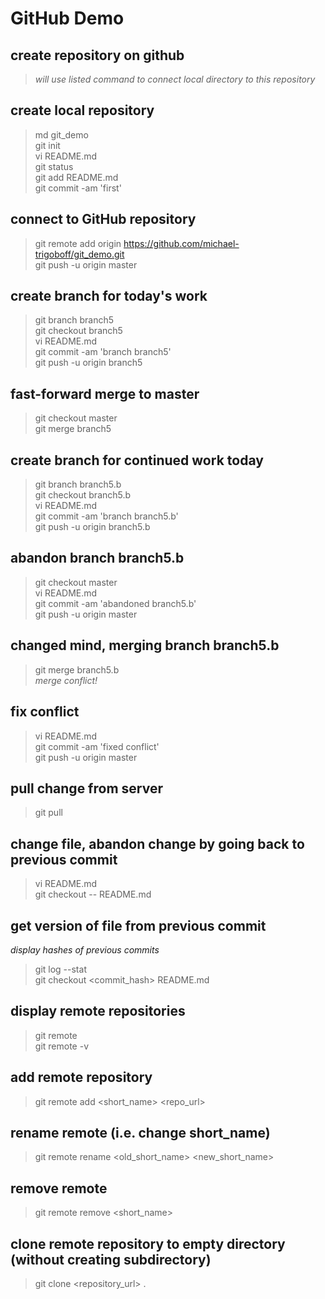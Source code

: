 # GitHub Demo

## create repository on github
> _will use listed command to connect local directory to this repository_

## create local repository
> md git_demo  
> git init  
> vi README.md  
> git status  
> git add README.md  
> git commit -am 'first'  

## connect to GitHub repository
> git remote add origin https://github.com/michael-trigoboff/git_demo.git  
> git push -u origin master  

## create branch for today's work
> git branch branch5  
> git checkout branch5  
> vi README.md  
> git commit -am 'branch branch5'  
> git push -u origin branch5  

## fast-forward merge to master
> git checkout master  
> git merge branch5  

## create branch for continued work today
> git branch branch5.b  
> git checkout branch5.b  
> vi README.md  
> git commit -am 'branch branch5.b'  
> git push -u origin branch5.b  

## abandon branch branch5.b
> git checkout master  
> vi README.md  
> git commit -am 'abandoned branch5.b'  
> git push -u origin master  

## changed mind, merging branch branch5.b
> git merge branch5.b  
_merge conflict!_  

## fix conflict
> vi README.md  
> git commit -am 'fixed conflict'  
> git push -u origin master  

## pull change from server
> git pull

## change file, abandon change by going back to previous commit
> vi README.md  
> git checkout -- README.md

## get version of file from previous commit
_display hashes of previous commits_  
> git log --stat  
> git checkout <commit_hash> README.md  

## display remote repositories
> git remote  
> git remote -v  

## add remote repository  
> git remote add <short_name> <repo_url>

## rename remote (i.e. change short_name)
> git remote rename <old_short_name> <new_short_name>  

## remove remote
> git remote remove <short_name>  

## clone remote repository to empty directory (without creating subdirectory)
> git clone <repository_url> .  
